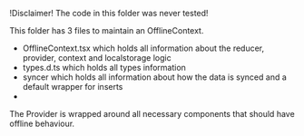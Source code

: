 !Disclaimer!
The code in this folder was never tested!

This folder has 3 files to maintain an OfflineContext.

  - OfflineContext.tsx which holds all information about the reducer, provider, context and localstorage logic
  - types.d.ts which holds all types information
  - syncer which holds all information about how the data is synced and a default wrapper for inserts
  - 

The Provider is wrapped around all necessary components that should have offline behaviour.
